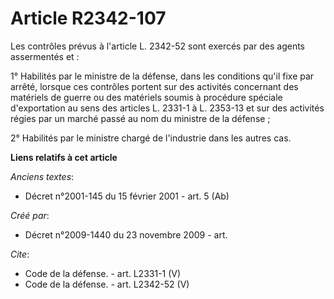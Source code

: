 # Article R2342-107

Les contrôles prévus à l'article L. 2342-52 sont exercés par des agents assermentés et : 

1° Habilités par le ministre de la défense, dans les conditions qu'il fixe par arrêté, lorsque ces contrôles portent sur des
activités concernant des matériels de guerre ou des matériels soumis à procédure spéciale d'exportation au sens des articles
L. 2331-1 à L. 2353-13 et sur des activités régies par un marché passé au nom du ministre de la défense ; 

2° Habilités par le ministre chargé de l'industrie dans les autres cas.

**Liens relatifs à cet article**

_Anciens textes_:

  - Décret n°2001-145 du 15 février 2001 - art. 5 (Ab)

_Créé par_:

  - Décret n°2009-1440 du 23 novembre 2009 - art.

_Cite_:

  - Code de la défense. - art. L2331-1 (V)
  - Code de la défense. - art. L2342-52 (V)

